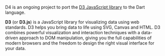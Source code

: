 D4 is an ongoing project to port the
[D3 JavaScript library](https://github.com/d3/d3) to the Dart language.

**D3** (or **D3.js**) is a JavaScript library for visualizing data using web
standards. D3 helps you bring data to life using SVG, Canvas and HTML. D3
combines powerful visualization and interaction techniques with a
data-driven approach to DOM manipulation, giving you the full capabilities
of modern browsers and the freedom to design the right visual interface for
your data.